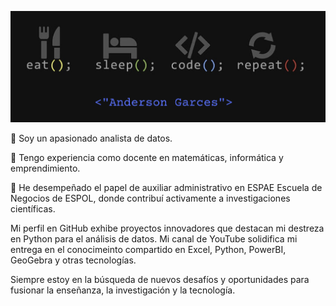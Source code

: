 ![Texto alternativo](https://raw.githubusercontent.com/Andersongarces/image_portadas/main/image_portadas/portada_github.png) 

👾 Soy un apasionado analista de datos.

👾 Tengo experiencia como docente en matemáticas, informática y emprendimiento.

👾 He desempeñado el papel de auxiliar administrativo en ESPAE Escuela de Negocios de ESPOL, donde contribuí activamente a investigaciones científicas. 

Mi perfil en GitHub exhibe proyectos innovadores que destacan mi destreza en Python para el análisis de datos.
Mi canal de YouTube solidifica mi entrega en el conocimeinto compartido en Excel, Python, PowerBI, GeoGebra y otras tecnologías. 

Siempre estoy en la búsqueda de nuevos desafíos y oportunidades para fusionar la enseñanza, la investigación y la tecnología. 

